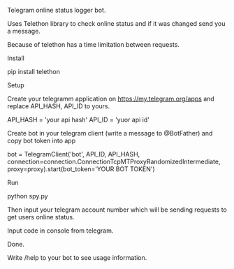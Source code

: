   Telegram online status logger bot.

  Uses Telethon library to check online status and if it was changed send you a message.

  Because of telethon has a time limitation between requests.
  

Install

  pip install telethon
 
Setup

Create your telegramm application on https://my.telegram.org/apps and replace API_HASH, API_ID to yours.

API_HASH = 'your api hash'
API_ID = 'yuor api id'

Create bot in your telegram client (write a message to @BotFather) and copy bot token into app

bot = TelegramClient('bot', API_ID, API_HASH, connection=connection.ConnectionTcpMTProxyRandomizedIntermediate,
    proxy=proxy).start(bot_token='YOUR BOT TOKEN')

Run

  python spy.py
  
  Then input your telegram account number which will be sending requests to get users online status.
  
  Input  code in console from telegram.
  
  Done.
  
  Write /help to your bot to see usage information.
